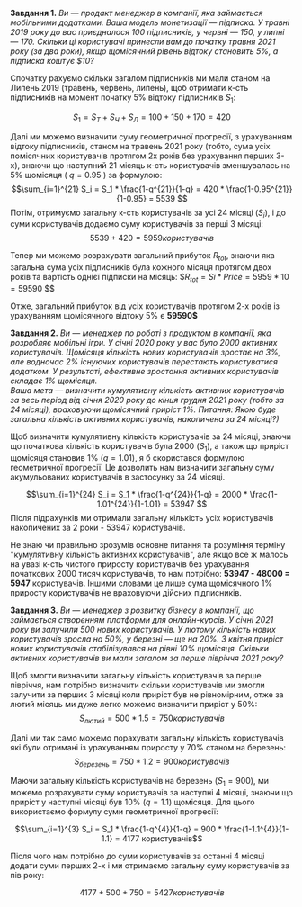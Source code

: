 __Завдання 1.__ 
*Ви —  продакт менеджер в компанії, яка займається мобільними додатками. Ваша модель монетизації — підписка. У травні 2019 року до вас приєдналося 100 підписників, у червні — 150, у липні — 170. Скільки ці користувачі принесли вам до початку травня 2021 року (за два роки), якщо щомісячний рівень відтоку становить 5%, а підписка коштує $10?*

Спочатку рахуємо скільки загалом підписників ми мали станом на Липень 2019 (травень, червень, липень), щоб отримати к-сть підписників на момент початку 5% відтоку підписників $S_1$:

$$S_1 = S_Т + S_Ч + S_Л = 100+150+170 = 420 $$

Далі ми можемо визначити суму геометричної прогресії, з урахуванням відтоку підписників, станом на травень 2021 року (тобто, сума усіх помісячних користувачів протягом 2х років без урахування перших 3-х), знаючи що наступний 21 місяць к-сть користувачів зменшувалась на 5% щомісяця ( $q = 0.95$ ) за формулою: 
$$\sum_{i=1}^{21} S_i = S_1 * \frac{1-q^{21}}{1-q} = 420 * \frac{1-0.95^{21}}{1-0.95} = 5539 $$
Потім, отримуємо загальну к-сть користувачів за усі 24 місяці ($S_i$), і до суми користувачів додаємо суму користувачів за перші 3 місяці:
$$ 5539 + 420 = 5959 користувачів$$

Тепер ми можемо розрахувати загальний прибуток  $R_{tot}$, знаючи яка загальна сума усіх підписників була кожного місяця протягом двох років та вартість однієї підписки на місяць:
$$R_{tot} = S{i} * Price = 5959 * 10 = 59 590$ $$

Отже, загальний прибуток від усіх користувачів протягом 2-х років із урахуванням щомісячного відтоку 5% є __59590$__



__Завдання 2.__
*Ви — менеджер по роботі з продуктом в компанії, яка розробляє мобільні ігри. У січні 2020 року у вас було 2000 активних користувачів. Щомісяця кількість нових користувачів зростає на 3%, але водночас 2% існуючих користувачів перестають користуватися додатком. У результаті, ефективне зростання активних користувачів складає 1% щомісяця.    
Ваша мета — визначити кумулятивну кількість активних користувачів за весь період від січня 2020 року до кінця грудня 2021 року (тобто за 24 місяці), враховуючи щомісячний приріст 1%. 
Питання: Якою буде загальна кількість активних користувачів, накопичена за 24 місяці?)*

Щоб визначити кумулятивну кількість користувачів за 24 місяці, знаючи що початкова кількість користувачів була 2000 ($S_1$), а також що приріст щомісяця становив 1% ($q=1.01$), я б скористався формулою геометричної прогресії. Це дозволить нам визначити загальну суму акумульованих користувачів в застосунку за 24 місяці.

$$\sum_{i=1}^{24} S_i = S_1 * \frac{1-q^{24}}{1-q} = 2000 * \frac{1-1.01^{24}}{1-1.01} = 53947 $$
Після підрахунків ми отримали загальну кількість усіх користувачів накопичених за 2 роки - 53947 користувачів. 

Не знаю чи правильно зрозумів основне питання та розуміння терміну "кумулятивну кількість активних користувачів", але якщо все ж малось на увазі к-сть чистого приросту користувачів без урахування початкових 2000 тисяч користувачів, то нам потрібно: __53947 - 48000 = 5947__ користувачів. Іншими словами це лише сума щомісячного 1% приросту користувачів не враховуючи дійсних підписників.


__Завдання 3.__ 
*Ви — менеджер з розвитку бізнесу в компанії, що займається створенням платформи для онлайн-курсів. У січні 2021 року ви залучили 500 нових користувачів. У лютому кількість нових користувачів зросла на 50%, у березні — ще на 20%. З квітня приріст нових користувачів стабілізувався на рівні 10% щомісяця. Скільки активних користувачів ви мали загалом за перше півріччя 2021 року?*


Щоб змогти визначити загальну кількість користувачів за перше півріччя, нам потрібно визначити скільки користувачів ми змогли залучити за перших 3 місяці коли приріст був не рівномірним, отже за лютий місяць ми дуже легко можемо визначити приріст у 50%:
$$S_{лютий}=500*1.5= 750  користувачів$$

Далі ми так само можемо порахувати загальну кількість користувачів які були отримані із урахуванням приросту у 70% станом на березень:
$$S_{березень}=750*1.2= 900  користувачів$$


Маючи загальну кількість користувачів на березень ($S_1=900$), ми можемо розрахувати суму користувачів за наступні 4 місяці, знаючи що приріст у наступні місяці був 10% ($q=1.1$) щомісяця. Для цього використаємо формулу суми геометричної прогресії: 

$$\sum_{i=1}^{3} S_i = S_1 * \frac{1-q^{4}}{1-q} = 900 * \frac{1-1.1^{4}}{1-1.1} = 4177 користувачів$$

Після чого нам потрібно до суми користувачів за останні 4 місяці додати суми перших 2-х і ми отримаємо загальну суму користувачів за пів року:

$$4177+500+750 = 5427 користувачів $$



























